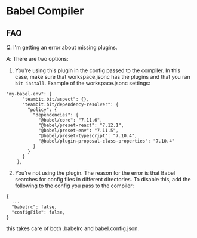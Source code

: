 # Babel Compiler

## FAQ

*Q*: I'm getting an error about missing plugins.

*A*: There are two options:
1. You're using this plugin in the config passed to the compiler.
In this case, make sure that workspace.jsonc has the plugins and that you ran `bit install`.
Example of the workspace.jsonc settings:
```
"my-babel-env": {
      "teambit.bit/aspect": {},
      "teambit.bit/dependency-resolver": {
        "policy": {
          "dependencies": {
            "@babel/core": "7.11.6",
            "@babel/preset-react": "7.12.1",
            "@babel/preset-env": "7.11.5",
            "@babel/preset-typescript": "7.10.4",
            "@babel/plugin-proposal-class-properties": "7.10.4"
          }
        }
      }
    },
```
2. You're not using the plugin.
The reason for the error is that Babel searches for config files in different directories. To disable this, add the following to the config you pass to the compiler:
```
{
  ...
  "babelrc": false,
  "configFile": false,
}
```
this takes care of both .babelrc and babel.config.json.
